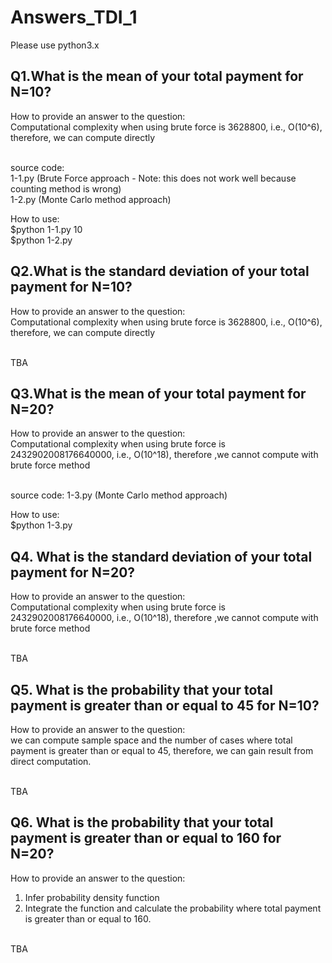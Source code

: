 # Answers_TDI_1

Please use python3.x

## Q1.What is the mean of your total payment for N=10?

How to provide an answer to the question:<br>
Computational complexity when using brute force is 3628800, i.e., O(10^6), therefore, we can compute directly<br><br>

source code:<br>
1-1.py (Brute Force approach - Note: this does not work well because counting method is wrong)<br>
1-2.py (Monte Carlo method approach)

How to use:<br>
$python 1-1.py 10<br>
$python 1-2.py <br>

## Q2.What is the standard deviation of your total payment for N=10?

How to provide an answer to the question:<br>
Computational complexity when using brute force is 3628800, i.e., O(10^6), therefore, we can compute directly<br><br>

TBA <br>

## Q3.What is the mean of your total payment for N=20?

How to provide an answer to the question:<br>
Computational complexity when using brute force is 2432902008176640000, i.e., O(10^18), therefore ,we cannot compute with brute force method<br><br>

source code:
1-3.py (Monte Carlo method approach) <br>

How to use: <br>
$python 1-3.py <br>

## Q4. What is the standard deviation of your total payment for N=20?

How to provide an answer to the question:<br>
Computational complexity when using brute force is 2432902008176640000, i.e., O(10^18), therefore ,we cannot compute with brute force method<br><br>

TBA <br>

## Q5. What is the probability that your total payment is greater than or equal to 45 for N=10?

How to provide an answer to the question:<br>
we can compute sample space and the number of cases where total payment is greater than or equal to 45, therefore, we can gain result from direct computation.<br><br>

TBA <br>


## Q6. What is the probability that your total payment is greater than or equal to 160 for N=20?

How to provide an answer to the question:<br>
1. Infer probability density function
2. Integrate the function and calculate the probability where total payment is greater than or equal to 160.<br><br>

TBA <br>

